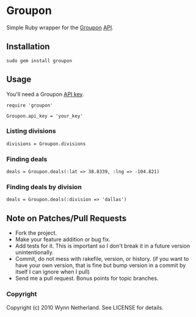 # Groupon

Simple Ruby wrapper for the [Groupon](http://groupon.com) [API](http://sites.google.com/site/grouponapi/home). 

## Installation

    sudo gem install groupon
    
## Usage

You'll need a Groupon [API key](http://sites.google.com/site/grouponapi/home).

    require 'groupon'
    
    Groupon.api_key = 'your_key'
    
### Listing divisions

    divisions = Groupon.divisions
    
### Finding deals

    deals = Groupon.deals(:lat => 38.8339, :lng => -104.821)
    
### Finding deals by division

    deals = Groupon.deals(:division => 'dallas')
    


## Note on Patches/Pull Requests
 
* Fork the project.
* Make your feature addition or bug fix.
* Add tests for it. This is important so I don't break it in a
  future version unintentionally.
* Commit, do not mess with rakefile, version, or history.
  (if you want to have your own version, that is fine but bump version in a commit by itself I can ignore when I pull)
* Send me a pull request. Bonus points for topic branches.

### Copyright

Copyright (c) 2010 Wynn Netherland. See LICENSE for details.
